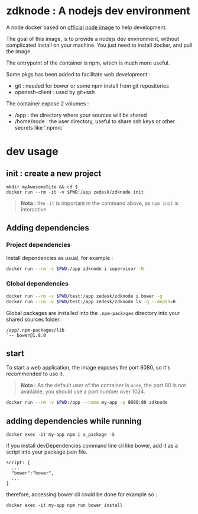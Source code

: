 # zdknode : A nodejs dev environment

A node docker based on [official node image][1] to help development.

The goal of this image, is to provide a nodejs dev environment, without complicated install on your machine. You just need to install docker, and pull the image.

The entrypoint of the container is npm, which is much more useful.

Some pkgs has been added to facilitate web development :

  - git : needed for bower or some npm install from git repositories
  - openssh-client : used by git+ssh

The container expose 2 volumes :

 - /app : the directory where your sources will be shared
 - /home/node : the user directory, useful to share ssh keys or other secrets like '.npmrc'

# dev usage

## init : create a new project

    mkdir myAwesomeSite && cd $_
    docker run --rm -it -v $PWD:/app zedesk/zdknode init

> __Nota :__ the `-it` is important in the command above, as `npm init` is interactive

## Adding dependencies

### Project dependencies

Install dependencies as usual, for example :

```bash
docker run --rm -v $PWD:/app zdknode i supervisor -D
```

### Global dependencies

```bash
docker run --rm -v $PWD/test:/app zedesk/zdknode i bower -g
docker run --rm -v $PWD/test:/app zedesk/zdknode ls -g --depth=0
```

Global packages are installed into the `.npm-packages` directory into your shared sources folder.

```
/app/.npm-packages/lib
`-- bower@1.8.0
```

## start

To start a web application, the image exposes the port 8080, so it's recommended to use it.

> __Nota :__ As the default user of the container is `node`, the port 80 is not available, you should use a port number over 1024.

```bash
docker run --rm -v $PWD:/app --name my-app -p 8080:80 zdknode
```

## adding dependencies while running

```
docker exec -it my-app npm i a_package -S
```

if you install devDependencies command line cli like bower, add it as a script into your package.json file.

    script: {
      ...
      "bower":"bower",
      ...
    }

therefore, accessing bower cli could be done for example so :

    docker exec -it my-app npm run bower install

[1]: https://hub.docker.com/_/node/